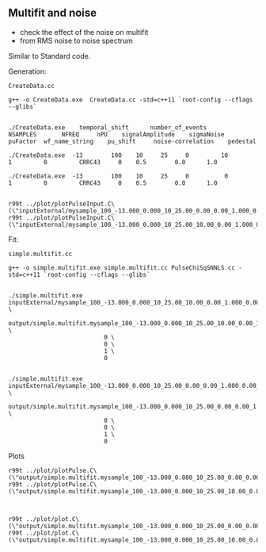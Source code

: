 Multifit and noise
----

- check the effect of the noise on multifit
- from RMS noise to noise spectrum


Similar to Standard code.

Generation:

    
    CreateData.cc
    
    g++ -o CreateData.exe  CreateData.cc -std=c++11 `root-config --cflags --glibs`

    
    ./CreateData.exe    temporal_shift      number_of_events       NSAMPLES       NFREQ     nPU    signalAmplitude    sigmaNoise     puFactor  wf_name_string    pu_shift     noise-correlation    pedestal  
    
    ./CreateData.exe  -13        100    10     25     0         10        1         0         CRRC43     0    0.5        0.0      1.0
    
    ./CreateData.exe  -13        100    10     25     0          0        1         0         CRRC43     0    0.5        0.0      1.0
    
    
    r99t ../plot/plotPulseInput.C\(\"inputExternal/mysample_100_-13.000_0.000_10_25.00_0.00_0.00_1.000_0.00_CRRC43_0.00_slew_1.00.root\",0\)
    r99t ../plot/plotPulseInput.C\(\"inputExternal/mysample_100_-13.000_0.000_10_25.00_10.00_0.00_1.000_0.00_CRRC43_0.00_slew_1.00.root\",0\)

    

Fit:

    
    
    simple.multifit.cc
    
    g++ -o simple.multifit.exe simple.multifit.cc PulseChiSqSNNLS.cc -std=c++11 `root-config --cflags --glibs`
    
     
    ./simple.multifit.exe   inputExternal/mysample_100_-13.000_0.000_10_25.00_10.00_0.00_1.000_0.00_CRRC43_0.00_slew_1.00.root  \
                            output/simple.multifit.mysample_100_-13.000_0.000_10_25.00_10.00_0.00_1.000_0.00_CRRC43_0.00_slew_1.00_fix_pedestal.root   \
                               0 \
                               0 \
                               1 \
                               0 

                               
    ./simple.multifit.exe   inputExternal/mysample_100_-13.000_0.000_10_25.00_0.00_0.00_1.000_0.00_CRRC43_0.00_slew_1.00.root  \
                            output/simple.multifit.mysample_100_-13.000_0.000_10_25.00_0.00_0.00_1.000_0.00_CRRC43_0.00_slew_1.00_fix_pedestal.root   \
                               0 \
                               0 \
                               1 \
                               0 
                               
    
    
Plots
        
    r99t ../plot/plotPulse.C\(\"output/simple.multifit.mysample_100_-13.000_0.000_10_25.00_0.00_0.00_1.000_0.00_CRRC43_0.00_slew_1.00_fix_pedestal.root\",0\)
    r99t ../plot/plotPulse.C\(\"output/simple.multifit.mysample_100_-13.000_0.000_10_25.00_10.00_0.00_1.000_0.00_CRRC43_0.00_slew_1.00_fix_pedestal.root\",0\)

    

    r99t ../plot/plot.C\(\"output/simple.multifit.mysample_100_-13.000_0.000_10_25.00_0.00_0.00_1.000_0.00_CRRC43_0.00_slew_1.00_fix_pedestal.root\"\)
    r99t ../plot/plot.C\(\"output/simple.multifit.mysample_100_-13.000_0.000_10_25.00_10.00_0.00_1.000_0.00_CRRC43_0.00_slew_1.00_fix_pedestal.root\"\)
    
    
    
    
    
    
    
    
    
    
    
                                   